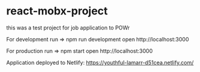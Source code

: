 # react-mobx-project
this was a test project for job application to POWr

For development run => 
npm run development
open http://localhost:3000

For production run =>
npm start
open http://localhost:3000

Application deployed to Netlify: https://youthful-lamarr-d51cea.netlify.com/
